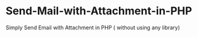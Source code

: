 # Send-Mail-with-Attachment-in-PHP
Simply Send Email with Attachment in PHP ( without using any library)
